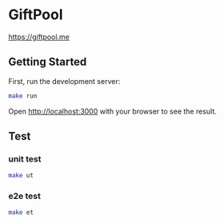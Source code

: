 # GiftPool
https://giftpool.me

## Getting Started

First, run the development server:

```bash
make run
```

Open [http://localhost:3000](http://localhost:3000) with your browser to see the result.

## Test
### unit test
```bash
make ut
```

### e2e test
```bash
make et
```
